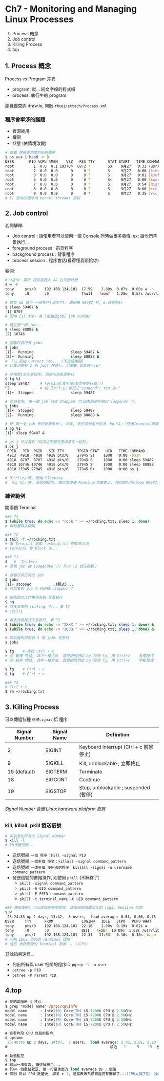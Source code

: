 # Ch7 - Monitoring and Managing Linux Processes

1. Process 概念
2. Job control
3. Killing Process
4. top


## 1. Process 概念

Process vs Program 差異

- program: 就... 純文字檔的程式檔
- process: 執行中的 program

瀏覽器查詢 draw.io, 開啟 `rhce1/attach/Process.xml`


### 程序會牽涉的議題

- 資源耗用
- 權限
- 狀態 (依情境改變)

```sh
# 查看 使用者相關的所有程序
$ ps aux | head -n 8
USER       PID %CPU %MEM    VSZ   RSS TTY      STAT START   TIME COMMAND
root         1  0.0  0.1 193784  6872 ?        Ss    9月27   0:31 /usr/lib/systemd/systemd --switched-root --system --deserialize 22
root         2  0.0  0.0      0     0 ?        S     9月27   0:00 [kthreadd]
root         3  0.0  0.0      0     0 ?        S     9月27   0:01 [ksoftirqd/0]
root         5  0.0  0.0      0     0 ?        S<    9月27   0:00 [kworker/0:0H]
root         7  0.0  0.0      0     0 ?        S     9月27   0:54 [migration/0]
root         8  0.0  0.0      0     0 ?        S     9月27   0:00 [rcu_bh]
root         9  0.0  0.0      0     0 ?        S     9月27   0:35 [rcu_sched]
# [] 起來的程序為 kernel threads 排程
```


## 2. Job control

名詞解釋: 

- Job control : 讓使用者可以使用一個 Console 同時做很多事情. ex: 讓他們背景執行...
- foreground process : 前景程序
- background process : 背景程序
- process session : 程序會話(看得懂我頭給你)

範例:

```sh
# w指令: 顯示 目前誰登入 && 在做些什麼
$ w -h
tony     pts/0    192.168.124.101  17:59    2.00s  0.07s  0.00s w -h
tony     :0       :0               Thu11   ?xdm?   1:20m  0.52s /usr/libexec/gnome-session-binary --session gnome-classic

# 建立 && 執行 一個程序(沒名字), 讓他睡 59487 秒, &:背景執行
$ sleep 59487 &
[1] 8707
# 回傳 [1] 8707 為 [第幾個job] job number

# 建立另一個 job...
$ sleep 88888 &
[2] 10746

# 查看目前所有 jobs
$ jobs
[1]-  Running                 sleep 59487 &
[2]+  Running                 sleep 88888 &
# 「+」是指 Current job... (不是很重要)
# 代表現在有 2 個 jobs 在執行, 且都是 背景執行(&)

# 呼喚第1支背景程序, 把他叫到前景執行
$ fg %1
sleep 59487     # Terminal會卡住(依然在執行喔!!)
^Z              # 按「Ctrl+z」會把它"suspend"; tag 為 T
[1]+  Stopped                 sleep 59487

# 此時發現, 第一個 job 已經 Stopped 了(因為剛剛你把它 suspends 了)
$ jobs
[1]+  Stopped                 sleep 59487
[2]-  Running                 sleep 88888 &

# 把 第一支 job 丟到背景執行 ; 或者, 丟到前景執行則為「bg %1」(然後Terminal再被卡住XD )
$ bg %1
[1]+ sleep 59487 &

# ps j 可以看到「程序之間是怎麼鳩葛在一起的」
$ ps j
 PPID   PID  PGID   SID TTY      TPGID STAT   UID   TIME COMMAND
 4913  4918  4918  4918 pts/0    27945 Ss    1000   0:00 -bash
 4918  8707  8707  4918 pts/0    27945 S     1000   0:00 sleep 59487
 4918 10746 10746  4918 pts/0    27945 S     1000   0:00 sleep 88888
 4918 27945 27945  4918 pts/0    27945 R+    1000   0:00 ps j

#「Ctrl+z」時, 開始 Sleeping
# 「bg %1」時, 丟訊號給他, 讓它恢復成 Running(但事實上, 程式是叫他sleep 59487, 所以依然為 S)
```

### 練習範例

開兩個 Terminal

```sh
### T1
$ (while true; do echo -n "rock " >> ~/rocking.txt; sleep 1; done)
# 每秒鐘寫入檔案
```

```sh
### T2
$ tail -f ~/rocking.txt
# 讓 Terminal 追蹤 rocking.txt 的動態狀況
# Terminal 會 block 住...
```

```sh
### T1
$   # 「Ctrl+z」
# 發現 job 被 suspended 了! 所以 T2 也沒在動了

# 查看目前已有的 job
$ jobs
[1]+ stopped        ...(程式)...
# 可以看到 job 1 已經被 stopped 了

# 把剛剛的工作再次丟到 背景執行
$ bg
# 然後又開始 rocking 了... 看 T2
# Ctrl+z

# 再丟背景程式下去執行, 看 T2
$ (while true; do echo -n "XXXX " >> ~/rocking.txt; sleep 1; done) &
$ (while true; do echo -n "3Q3Q " >> ~/rocking.txt; sleep 1; done) &

# 可以看到目前有 3 個 jobs 在執行
$ jobs

$ fg    # 再按 Ctrl + c
# 想 暫停 的話, 其中一種方法, 就是把他們從 bg 拉到 fg, 再 Ctrl+z    暫停程式
# 想 結束 的話, 其中一種方法, 就是把他們從 bg 拉到 fg, 再 Ctrl+c    中斷程式

$ fg    # Ctrl + c
$ fg    # Ctrl + c
```

```sh
### T2
# Ctrl + c
$ rm ~/rocking.txt
```


## 3. Killing Process

可以傳遞各種 `信號signal` 給 程序

Signal Number | Signal Name | Definition
------------- | ----------- | ----------
2             | SIGINT      | Keyboard interrupt (Ctrl + c 前景停止)
9             | SIGKILL     | Kill, unblockable ; 立即終止
15 (default)  | SIGTERM     | Terminate
18            | SIGCONT     | Continue
19            | SIGSTOP     | Stop, unblockable ; suspended (暫停)


###### Signal Number 會因 Linux hardware platform 而異


### kill, killall, pkill 發送信號

```sh
# 可以看到所有的 Signal Number
$ kill -l
# 60多種信號...
```

* 送信號給 `一個 程序` : `kill -signal PID`
* 送信號給 `一或多個 命令` : `killall -signal command_pattern`
* 送信號給 `一或多個 使用者的程序` : `killall -signal -u username command_pattern`
* 發送信號的進階操作, 則使用 `pkill` (不解釋了)
    * `pkill -signal command_pattern`
    * `pkill -G GID command_pattern`
    * `pkill -P PPID command_pattern`
    * `pkill -t terminal_name -U UID command_pattern`


```sh
### 應用案例: 可以掛固定時間排程, 讓系統把閒置太久的 Login Session 砍掉
$ w
 23:24:33 up 2 days, 13:42,  3 users,  load average: 0.51, 0.66, 0.75
USER     TTY      FROM             LOGIN@   IDLE   JCPU   PCPU WHAT
tony     pts/0    192.168.124.101  22:16    1.00s  0.19s  0.02s w
tony     :0       :0               四11   ?xdm?  10:09m  1.68s /usr/libexec/gnome-session-binary --session gnome-classic
tony     pts/1    192.168.124.101  22:31   11:53   0.10s  0.10s -bash
# 可把 IDLE 太久的 Terminal 砍掉
# 或把 太耗資源的 Terminal 砍掉... (JCPU)
```

其餘指另還有...

* 列出所有與 user 相關的程序ID `pgrep -l -u user`
* `pstree -p PID`
* `pstree -P Parent PID`


## 4.top

```ps
# 我的電腦是 4 核心
$ grep "model name" /proc/cpuinfo
model name      : Intel(R) Core(TM) i5-7200U CPU @ 2.50GHz
model name      : Intel(R) Core(TM) i5-7200U CPU @ 2.50GHz
model name      : Intel(R) Core(TM) i5-7200U CPU @ 2.50GHz
model name      : Intel(R) Core(TM) i5-7200U CPU @ 2.50GHz

# 查看片段 CPU 負載的指令
$ uptime
 23:49:46 up 2 days, 14:07,  3 users,  load average: 2.76, 2.81, 2.23
#                                               最近   1     5    15  分鐘的 CPU 負載狀況

# 動態監控
$ top
# 跑出一堆東西, 懶得解釋了...
# 其中一個重點就是, 第一行最後面的 load average 的 3 個值
# 個別 除以 CPU 數量後, 如果 > 1, 通常表示系統可能要有麻煩了...(CPU太操了啦~ 操!!)
```

